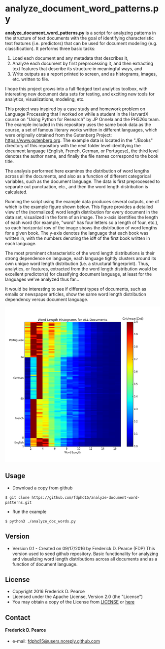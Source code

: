 analyze_document_word_patterns.py
======
**analyze_document_word_patterns.py** is a script for analyzing patterns in the
structure of text documents with the goal of identifying characteristic 
text features (i.e. predictors) that can be used for document modeling (e.g. 
classification). It performs three basic tasks:

1) Load each document and any metadata that describes it, 
2) Analyze each document by first preprocessing it, and then extracting text 
features that describe its structure in meaningful ways, and 
3) Write outputs as a report printed to screen, and as histograms, images, etc. 
written to file. 

I hope this project grows into a full fledged text analytics toolbox, with 
interesting new document data sets for testing, and exciting new tools for 
analytics, visualizations, modeling, etc.

This project was inspired by a case study and homework problem on Language 
Processing that I worked on while a student in the HarvardX course on "Using
Python for Research" by JP Onnela and the PH526x team. The example included 
in this repository uses the same book data as the course, a set of famous 
literary works written in different languages, which were originally obtained 
from the Gutenberg Project: https://www.gutenberg.org.  The example data is 
located in the "./Books" directory of this repository with the next folder 
level identifying the document language (English, French, German, or 
Portugese), the third level denotes the author name, and finally the file names
correspond to the book title.

The analysis performed here examines the distribution of word lengths across 
all the documents, and also as a function of different categorical variables, 
such as the document language. The data is first preprocessed to separate out 
punctuation, etc., and then the word length distribution is calculated.  

Running the script using the example data produces several outputs, one of which
is the example figure shown below.  This figure provides a detailed view of the 
(normalized) word length distribution for every document in the data set, 
visualized in the form of an image. The x-axis identifies the length of each 
word (for example, "word" has four letters so a length of four, etc.), so each 
horizontal row of the image shows the distribution of word lengths for a given 
book.  The y-axis denotes the language that each book was written in, with the 
numbers denoting the id# of the first book written in each language.

The most prominent characteristic of the word length distributions is their 
strong dependence on language, each language tightly clusters around its own 
unique word length distribution (i.e. a structural fingerprint).  Thus, 
analytics, or features, extracted from the word length distribution would 
be excellent predictor(s) for classifying document language, at least for the 
languages we've analyzed thus far...

It would be interesting to see if different types of documents, such as emails 
or newspaper articles, show the same word length distribution dependency versus 
document language.

![Example Figure](https://github.com/fdphd15/analyze-document-word-patterns/blob/master/word_length_alldocs_img.png)

## Usage
* Download a copy from github

```
$ git clone https://github.com/fdphd15/analyze-document-word-patterns.git
```

* Run the example

```
$ python3 ./analyze_doc_words.py
```

## Version 
* Version 0.1 - Created on 09/17/2016 by Frederick D. Pearce (FDP)
                This version used to seed github repository.
                Basic functionality for analyzing and visualizing word 
                length distributions across all documents and as a function
                of document language.
## License 

* Copyright 2016 Frederick D. Pearce
* Licensed under the Apache License, Version 2.0 (the "License")
* You may obtain a copy of the License from
[LICENSE](https://github.com/fdphd15/analyze-document-word-patterns/blob/master/LICENSE.md) or
[here](http://www.apache.org/licenses/LICENSE-2.0)
 
## Contact
#### Frederick D. Pearce
* e-mail: fdphd15@users.noreply.github.com

